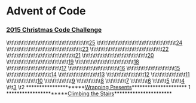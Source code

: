 # Advent of Code

### [2015 Christmas Code Challenge](https://adventofcode.com/2015)

\t\t\t\t\t\t\t\t\t\t\t\t\t\t\t\t\t\t\t\t\t\t\t\t[25](https://adventofcode.com/2015/day/25)
\t\t\t\t\t\t\t\t\t\t\t\t\t\t\t\t\t\t\t\t\t\t\t[24](https://adventofcode.com/2015/day/24)
\t\t\t\t\t\t\t\t\t\t\t\t\t\t\t\t\t\t\t\t\t\t[23](https://adventofcode.com/2015/day/23)
\t\t\t\t\t\t\t\t\t\t\t\t\t\t\t\t\t\t\t\t\t[22](https://adventofcode.com/2015/day/22)
\t\t\t\t\t\t\t\t\t\t\t\t\t\t\t\t\t\t\t\t[21](https://adventofcode.com/2015/day/21)
\t\t\t\t\t\t\t\t\t\t\t\t\t\t\t\t\t\t\t[20](https://adventofcode.com/2015/day/20)
\t\t\t\t\t\t\t\t\t\t\t\t\t\t\t\t\t\t[19](https://adventofcode.com/2015/day/19)
\t\t\t\t\t\t\t\t\t\t\t\t\t\t\t\t\t[18](https://adventofcode.com/2015/day/18)
\t\t\t\t\t\t\t\t\t\t\t\t\t\t\t\t[17](https://adventofcode.com/2015/day/17)
\t\t\t\t\t\t\t\t\t\t\t\t\t\t\t[16](https://adventofcode.com/2015/day/16)
\t\t\t\t\t\t\t\t\t\t\t\t\t\t[15](https://adventofcode.com/2015/day/15)
\t\t\t\t\t\t\t\t\t\t\t\t\t[14](https://adventofcode.com/2015/day/14)
\t\t\t\t\t\t\t\t\t\t\t\t[13](https://adventofcode.com/2015/day/13)
\t\t\t\t\t\t\t\t\t\t\t[12](https://adventofcode.com/2015/day/12)
\t\t\t\t\t\t\t\t\t\t[11](https://adventofcode.com/2015/day/11)
\t\t\t\t\t\t\t\t\t[10](https://adventofcode.com/2015/day/10)
\t\t\t\t\t\t\t\t[9](https://adventofcode.com/2015/day/9)
\t\t\t\t\t\t\t[8](https://adventofcode.com/2015/day/8)
\t\t\t\t\t\t[7](https://adventofcode.com/2015/day/7)
\t\t\t\t\t[6](https://adventofcode.com/2015/day/6)
\t\t\t\t[5](https://adventofcode.com/2015/day/5)
\t\t\t[4](https://adventofcode.com/2015/day/4)
\t\t[3](https://adventofcode.com/2015/day/3)
\t2 \*\*\*\*\*\*\*\*\*\*\*\*\*\*\*\*\*\*\*\*\*[Wrapping Presents](https://adventofcode.com/2015/day/2)\*\*\*\*\*\*\*\*\*\*\*\*\*\*\*\*\*\*\*\*\*
1 \*\*\*\*\*\*\*\*\*\*\*\*\*\*\*\*\*\*\*\*\*\*[Climbing the Stairs](https://adventofcode.com/2015/day/1)\*\*\*\*\*\*\*\*\*\*\*\*\*\*\*\*\*\*\*\*\*\*